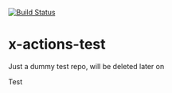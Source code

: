 [![Build Status](https://github.com/ataradov/x-actions-test/actions/workflows/build.yml/badge.svg)](https://github.com/ataradov/x-actions-test/actions)

# x-actions-test
Just a dummy test repo, will be deleted later on

Test



